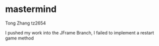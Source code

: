 # mastermind

Tong Zhang
tz2654

I pushed my work into the JFrame Branch,
I failed to implement a restart game method
